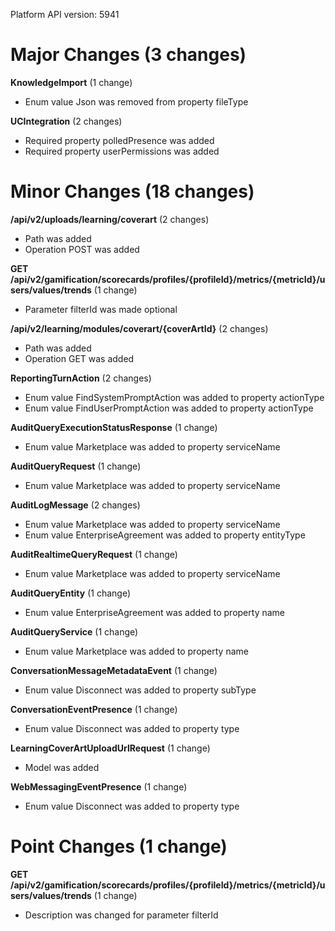 Platform API version: 5941


# Major Changes (3 changes)

**KnowledgeImport** (1 change)

* Enum value Json was removed from property fileType

**UCIntegration** (2 changes)

* Required property polledPresence was added
* Required property userPermissions was added


# Minor Changes (18 changes)

**/api/v2/uploads/learning/coverart** (2 changes)

* Path was added
* Operation POST was added

**GET /api/v2/gamification/scorecards/profiles/{profileId}/metrics/{metricId}/users/values/trends** (1 change)

* Parameter filterId was made optional

**/api/v2/learning/modules/coverart/{coverArtId}** (2 changes)

* Path was added
* Operation GET was added

**ReportingTurnAction** (2 changes)

* Enum value FindSystemPromptAction was added to property actionType
* Enum value FindUserPromptAction was added to property actionType

**AuditQueryExecutionStatusResponse** (1 change)

* Enum value Marketplace was added to property serviceName

**AuditQueryRequest** (1 change)

* Enum value Marketplace was added to property serviceName

**AuditLogMessage** (2 changes)

* Enum value Marketplace was added to property serviceName
* Enum value EnterpriseAgreement was added to property entityType

**AuditRealtimeQueryRequest** (1 change)

* Enum value Marketplace was added to property serviceName

**AuditQueryEntity** (1 change)

* Enum value EnterpriseAgreement was added to property name

**AuditQueryService** (1 change)

* Enum value Marketplace was added to property name

**ConversationMessageMetadataEvent** (1 change)

* Enum value Disconnect was added to property subType

**ConversationEventPresence** (1 change)

* Enum value Disconnect was added to property type

**LearningCoverArtUploadUrlRequest** (1 change)

* Model was added

**WebMessagingEventPresence** (1 change)

* Enum value Disconnect was added to property type


# Point Changes (1 change)

**GET /api/v2/gamification/scorecards/profiles/{profileId}/metrics/{metricId}/users/values/trends** (1 change)

* Description was changed for parameter filterId
